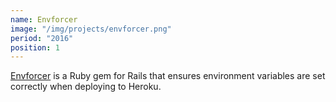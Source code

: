 ```yaml
---
name: Envforcer
image: "/img/projects/envforcer.png"
period: "2016"
position: 1
---
```


[Envforcer](https://github.com/mojotech/envforcer) is a Ruby gem for Rails that ensures environment variables are set correctly when deploying to Heroku.